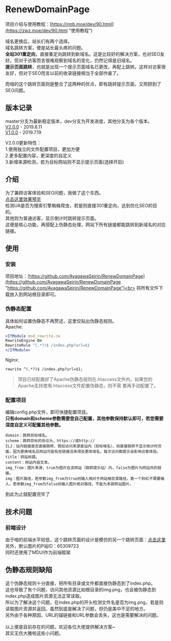 # RenewDomainPage
项目介绍与使用教程：[https://rmb.moe/dev/90.html](https://zwz.moe/dev/90.html "使用教程")

域名更换后，站长们有两个选择。<br>
域名跳转方案，便是站长最头疼的问题。<br>
**全站301重定向**，直接重定向跳转到新域名。这是比较好的解决方案，也对SEO友好。但对于访客而言很难观察到域名的变化，仍然记得是旧域名。<br>
**提示页面跳转**，也就是出现一个提示页面域名已更改，再配上跳转。这样对访客很友好，但对于SEO而言以前的收录链接相当于全部作废了。<br>

而咱的这个跳转页面则是整合了这两种的优点，即有跳转提示页面，又照顾到了SEO问题。<br>
## 版本记录
master分支为最新稳定版本，dev分支为开发进度，其他分支为各个版本。<br>
[V2.0.0](https://github.com/AyagawaSeirin/RenewDomainPage/tree/v2.0.0 "V2.0.0") - 2019.8.11<br>
[V1.0.0](https://github.com/AyagawaSeirin/RenewDomainPage/tree/v1.0.0 "V1.0.0") - 2019.7.19<br>

V2.0.0更新特性：<br>
1.使用独立的文件配置项目，更加方便<br>
2.更多配置内容，更深度的自定义<br>
3.新增来源检测，若为目标网站则不显示提示页面(选择开启)<br>
## 介绍
为了兼顾访客体验和SEO问题，我做了这个东西。<br>
[点击这里效果预览](https://www.pplin.cn/ "点击这里效果预览")<br>
检测UA是否为搜索引擎蜘蛛爬虫，若是则直接301重定向，达到优化SEO的目的。<br>
其他则为普通访客，显示倒计时跳转提示页面。<br>
这便是核心功能，再搭配上伪静态处理，网站下所有链接都能跳转到新域名的对应链接。<br>
## 使用
### 安装
项目地址：[https://github.com/AyagawaSeirin/RenewDomainPage](https://github.com/AyagawaSeirin/RenewDomainPage "https://github.com/AyagawaSeirin/RenewDomainPage")<br>
将所有文件下载放入到网站根目录即可。<br>
### 伪静态配置
具体如何设置伪静态不再赘述，这里仅贴出伪静态规则。<br>
Apache:
```APACHE
<IfModule mod_rewrite.c>
RewriteEngine On
RewriteRule ^(.*?)$ /index.php?url=$1
</IfModule>
```
Nginx:
```NGINX
rewrite ^(.*?)$ /index.php?url=$1;
```
>项目已经配置好了Apache伪静态规则在.htaccess文件内，如果您的Apache支持使用.htaccess文件配置伪静态，则不需 要再手动配置了。

### 配置项目
编辑config.php文件，即可快捷配置项目。<br>
**只有domain和scheme参数需要您自己配置，其他参数保持默认即可，若您需要深度自定义可配置其他参数。**<br>
```
domain：跳转目标域名。
scheme：跳转目标的协议头，https://或http://
ILJ：站内链接是否直接跳转，假如访问来源是站内（目标域名），则直接跳转不显示倒计时页面。因为更换域名后网站可能有些链接没来得及更改域名，每次访问都提示会影响访客体验。
title：网站标题。
content：网站内容文本。
img_from：图片来源，true为图片在该网站（跳转提示站）内，false为图片为网站外的链接。
img：图片路径，若参数img_from为true则输入相对于网站根目录路径，第一个斜杠不需要输入。若参数img_from为false则输入图片绝对路径，不能为本跳转站图片。
```
到此为止就配置完毕了<br>
## 技术问题
### 前端设计
由于咱的前端水平较低，这个跳转页面的设计是模仿的另一个跳转页面：[点击这里](https://redirect.yuzu.im/yuzu.php?domain=rmb.moe "点击这里")<br>
另外，默认图片的P站ID：65309723<br>
同时还使用了MDUI作为前端框架<br>
## 伪静态规则缺陷
这个伪静态规则十分直接，把所有目录或文件都直接伪静态到了index.php。<br>
这也导致了有个问题，访问其他资源比如根目录的img.png，也会被伪静态到index.php造成图片资源无法正常读取。<br>
所以为了解决这个问题，在index.php的开头检测文件名是否为img.png，若是则读取图片资源并返回。虽然到底是解决了问题，但仍是美中不足的地方。<br>
另外由于各种原因，URL的锚链接和URL参数会丢失，这也是需要解决的问题。<br>
<br>
以上便是目前存在的问题，欢迎各位大佬提供解决方案~<br>
其实无伤大雅啦这些小问题。<br>